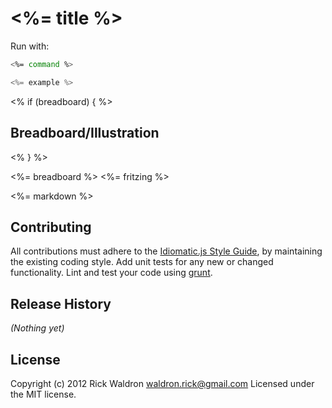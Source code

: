 # <%= title %>

Run with:
```bash
<%= command %>
```


```javascript
<%= example %>
```

<% if (breadboard) { %>
## Breadboard/Illustration
<% } %>

<%= breadboard %>
<%= fritzing %>


<%= markdown %>





## Contributing
All contributions must adhere to the [Idiomatic.js Style Guide](https://github.com/rwldrn/idiomatic.js),
by maintaining the existing coding style. Add unit tests for any new or changed functionality. Lint and test your code using [grunt](https://github.com/cowboy/grunt).

## Release History
_(Nothing yet)_

## License
Copyright (c) 2012 Rick Waldron <waldron.rick@gmail.com>
Licensed under the MIT license.
